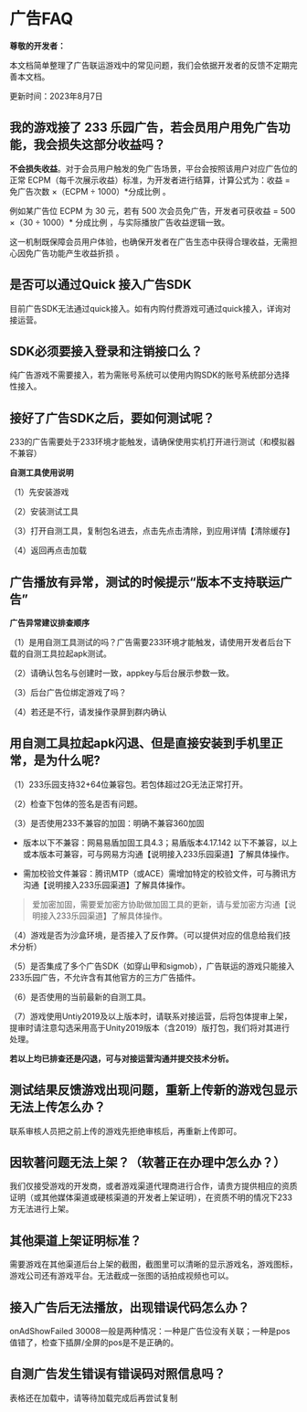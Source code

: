 # 广告FAQ

**尊敬的开发者：**

本文档简单整理了广告联运游戏中的常见问题，我们会依据开发者的反馈不定期完善本文档。

更新时间：2023年8月7日

## 我的游戏接了 233 乐园广告，若会员用户用免广告功能，我会损失这部分收益吗？

**不会损失收益**。对于会员用户触发的免广告场景，平台会按照该用户对应广告位的正常 ECPM（每千次展示收益）标准，为开发者进行结算，计算公式为：收益 = 免广告次数 ×（ECPM ÷ 1000）*分成比例 。

例如某广告位 ECPM 为 30 元，若有 500 次会员免广告，开发者可获收益 = 500 ×（30 ÷ 1000）* 分成比例 ，与实际播放广告收益逻辑一致。

这一机制既保障会员用户体验，也确保开发者在广告生态中获得合理收益，无需担心因免广告功能产生收益折损 。


## 是否可以通过Quick 接入广告SDK

目前广告SDK无法通过quick接入。如有内购付费游戏可通过quick接入，详询对接运营。

## SDK必须要接入登录和注销接口么？

纯广告游戏不需要接入，若为需账号系统可以使用内购SDK的账号系统部分选择性接入。

## 接好了广告SDK之后，要如何测试呢？

233的广告需要处于233环境才能触发，请确保使用实机打开进行测试（和模拟器不兼容）

**自测工具使用说明**

（1）先安装游戏

（2）安装测试工具

（3）打开自测工具，复制包名进去，点击先点击清除，到应用详情【清除缓存】

（4）返回再点击加载

## 广告播放有异常，测试的时候提示“版本不支持联运广告”

**广告异常建议排查顺序**

（1）是用自测工具测试的吗？广告需要233环境才能触发，请使用开发者后台下载的自测工具拉起apk测试。

（2）请确认包名与创建时一致，appkey与后台展示参数一致。

（3）后台广告位绑定游戏了吗？

（4）若还是不行，请发操作录屏到群内确认

## 用自测工具拉起apk闪退、但是直接安装到手机里正常，是为什么呢?

（1）233乐园支持32+64位兼容包。若包体超过2G无法正常打开。

（2）检查下包体的签名是否有问题。

（3）是否使用233不兼容的加固：明确不兼容360加固
- 版本以下不兼容：网易易盾加固工具4.3；易盾版本4.17.142 以下不兼容，以上或本版本可兼容，可与网易方沟通【说明接入233乐园渠道】了解具体操作。

- 需加校验文件兼容：腾讯MTP（或ACE）需增加特定的校验文件，可与腾讯方沟通【说明接入233乐园渠道】了解具体操作。
> 爱加密加固，需要爱加密方协助做加固工具的更新，请与爱加密方沟通【说明接入233乐园渠道】了解具体操作。

（4）游戏是否为沙盒环境，是否接入了反作弊。（可以提供对应的信息给我们技术分析）

（5）是否集成了多个广告SDK（如穿山甲和sigmob），广告联运的游戏只能接入233乐园广告，不允许含有其他官方的三方广告插件。 

（6）是否使用的当前最新的自测工具。

（7）游戏使用Untiy2019及以上版本时，请联系对接运营，后将包体提审上架，提审时请注意勾选采用高于Unity2019版本（含2019）版打包，我们将对其进行处理。

**若以上均已排查还是闪退，可与对接运营沟通并提交技术分析。**

## 测试结果反馈游戏出现问题，重新上传新的游戏包显示无法上传怎么办？

联系审核人员把之前上传的游戏先拒绝审核后，再重新上传即可。

## 因软著问题无法上架？（软著正在办理中怎么办？）

我们仅接受游戏的开发商，或者游戏渠道代理商进行合作，请贵方提供相应的资质证明（或其他媒体渠道或硬核渠道的开发者上架证明），在资质不明的情况下233方无法进行上架。

## 其他渠道上架证明标准？

需要游戏在其他渠道后台上架的截图，截图里可以清晰的显示游戏名，游戏图标，游戏公司还有游戏平台。无法截成一张图的话拍成视频也可以。

## 接入广告后无法播放，出现错误代码怎么办？

onAdShowFailed 30008一般是两种情况：一种是广告位没有关联；一种是pos值错了，检查下插屏/全屏的pos是不是正确的。

## 自测广告发生错误有错误码对照信息吗？

表格还在加载中，请等待加载完成后再尝试复制

